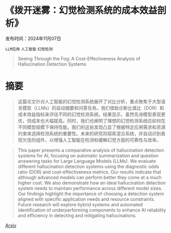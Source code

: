 # 《拨开迷雾：幻觉检测系统的成本效益剖析》

发布时间：2024年11月07日

`LLM应用` `人工智能` `幻觉检测`

> Seeing Through the Fog: A Cost-Effectiveness Analysis of Hallucination Detection Systems

# 摘要

> 这篇论文针对人工智能的幻觉检测系统展开了对比分析，重点聚焦于大型语言模型（LLMs）的自动摘要和问答任务。我们借助诊断比值比（DOR）和成本效益指标来评估不同的幻觉检测系统。结果显示，虽然先进模型表现更优，但成本也大幅提高。同时，我们也阐明了理想的幻觉检测系统应如何在不同模型规模下保持性能。我们的这些发现凸显了根据特定应用需求和资源约束来选择检测系统的重要性。未来的研究将探索混合系统，并自动识别表现欠佳的组件，以增强人工智能在检测和缓解幻觉方面的可靠性与效率。

> This paper presents a comparative analysis of hallucination detection systems for AI, focusing on automatic summarization and question answering tasks for Large Language Models (LLMs). We evaluate different hallucination detection systems using the diagnostic odds ratio (DOR) and cost-effectiveness metrics. Our results indicate that although advanced models can perform better they come at a much higher cost. We also demonstrate how an ideal hallucination detection system needs to maintain performance across different model sizes. Our findings highlight the importance of choosing a detection system aligned with specific application needs and resource constraints. Future research will explore hybrid systems and automated identification of underperforming components to enhance AI reliability and efficiency in detecting and mitigating hallucinations.

[Arxiv](https://arxiv.org/abs/2411.05270)